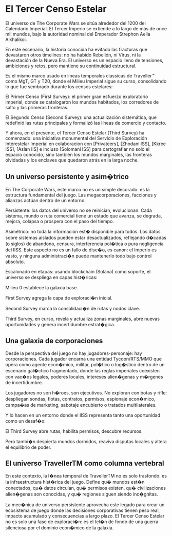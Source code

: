 # El Tercer Censo Estelar

El universo de The Corporate Wars se sitúa alrededor del 1200 del Calendario Imperial. El Tercer Imperio se extiende a lo largo de más de once mil mundos, bajo la autoridad nominal del Emperador Strephon Aella Alkhalikoi.

En este escenario, la historia conocida ha evitado las fracturas que devastaron otros timelines: no ha habido Rebelión, ni Virus, ni la devastación de la Nueva Era. El universo es un espacio lleno de tensiones, ambiciones y retos, pero mantiene su continuidad estructural.

Es el mismo marco usado en líneas temporales classicas de Traveller™ como MgT, GT y T20, donde el Milieu Imperial sigue su curso, consolidando lo que fue sembrado durante los censos estelares:

El Primer Censo (First Survey): el primer gran esfuerzo exploratorio imperial, donde se catalogaron los mundos habitados, los corredores de salto y las primeras fronteras.

El Segundo Censo (Second Survey): una actualización sistemática, que redefinió las rutas principales y formalizó las líneas de comercio y contacto.

Y ahora, en el presente, el Tercer Censo Estelar (Third Survey) ha comenzado: una iniciativa monumental del Servicio de Exploración Interestelar Imperial en colaboracion con \[Privateers], \[Zhodani ISS], \[Kkree ISS], \[Aslan IIS] e incluso \[Solomani ISS] para cartografiar no solo el espacio conocido, sino también los mundos marginales, las fronteras olvidadas y los enclaves que quedaron atrás en la larga noche.

## Un universo persistente y asim�trico

En The Corporate Wars, este marco no es un simple decorado: es la estructura fundamental del juego. Las megacorporaciones, facciones y alianzas actúan dentro de un entorno:

Persistente: los datos del universo no se reinician, evolucionan. Cada sistema, mundo o ruta comercial tiene un estado que avanza, se degrada, mejora, colapsa o prospera con el paso del tiempo.

Asimétrico: no toda la información est� disponible para todos. Los datos sobre sistemas aislados pueden estar desactualizados, reflejando d�cadas (o siglos) de abandono, censura, interferencia pol�tica o pura negligencia del IISS. Este aspecto no es un fallo de dise�o, es canon: el Imperio es vasto, y ninguna administraci�n puede mantenerlo todo bajo control absoluto.

Escalonado en etapas: usando blockchain (Solana) como soporte, el universo se despliega en capas hist�ricas:

Milieu 0 establece la galaxia base.

First Survey agrega la capa de exploraci�n inicial.

Second Survey marca la consolidaci�n de rutas y nodos clave.

Third Survey, en curso, revela y actualiza zonas marginales, abre nuevas oportunidades y genera incertidumbre estrat�gica.

## Una galaxia de corporaciones

Desde la perspectiva del juego no hay jugadores-personaje: hay corporaciones. Cada jugador encarna una entidad Tycoon/RTS/MMO que opera como agente econ�mico, militar, pol�tico o log�stico dentro de un escenario gal�ctico fragmentado, donde las reglas imperiales coexisten con vac�os legales, poderes locales, intereses alien�genas y m�rgenes de incertidumbre.

Los jugadores no son h�roes, son ejecutivos. No exploran con botas y rifle: despliegan sondas, flotas, contratos, permisos, espionaje econ�mico, campa�as de marketing, sabotaje encubierto o tratados multilaterales.

Y lo hacen en un entorno donde el IISS representa tanto una oportunidad como un desaf�o:

El Third Survey abre rutas, habilita permisos, descubre recursos.

Pero tambi�n despierta mundos dormidos, reaviva disputas locales y altera el equilibrio de poder.

## El universo TravellerTM como columna vertebral

En este contexto, la l�nea temporal de TravellerTM no es solo trasfondo: es la infraestructura hist�rica del juego. Define qu� mundos est�n conectados, qu� datos circulan, qu� permisos existen, qu� civilizaciones alien�genas son conocidas, y qu� regiones siguen siendo inc�gnitas.

La mec�nica de universo persistente aprovecha este legado para crear un ecosistema de juego donde las decisiones corporativas tienen peso real, impacto acumulado y consecuencias a largo plazo. El Tercer Censo Estelar no es solo una fase de exploraci�n: es el tel�n de fondo de una guerra silenciosa por el dominio econ�mico de la galaxia.
